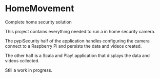 HomeMovement
============

Complete home security solution

This project contains everything needed to run a in home security camera. 

The pypiSecurity half of the application handles configuring the camera connect to a Raspberry Pi and persists the data and videos created.

The other half is a Scala and Play! application that displays the data and videos collected.

Still a work in progress.
